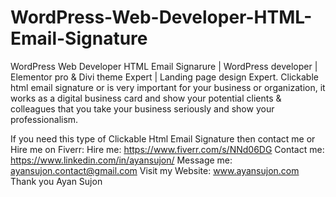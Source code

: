 # WordPress-Web-Developer-HTML-Email-Signature
WordPress Web Developer HTML Email Signarure | WordPress developer | Elementor pro &amp; Divi theme Expert | Landing page design Expert.
Clickable html email signature or is very important for your business or organization, it works as a digital business card and show your potential clients & colleagues that you take your business seriously and show your professionalism.

If you need this type of Clickable Html Email Signature then contact me or Hire me on Fiverr: 
Hire me: https://www.fiverr.com/s/NNd06DG
Contact me: https://www.linkedin.com/in/ayansujon/
Message me: ayansujon.contact@gmail.com
Visit my Website: www.ayansujon.com
Thank you
Ayan Sujon
